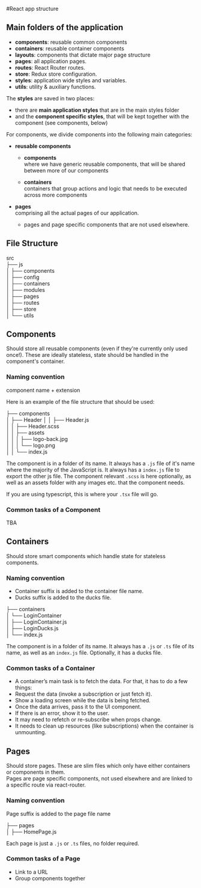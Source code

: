 #React app structure

## Main folders of the application
* **components**: reusable common components
* **containers**: reusable container components
* **layouts**: components that dictate major page structure
* **pages**: all application pages.
* **routes**: React Router routes.
* **store**: Redux store configuration.
* **styles**: application wide styles and variables.
* **utils**: utility & auxiliary functions.  

The **styles** are saved in two places:
* there are **main application styles** that are in the main styles folder
* and the **component specific styles**, that will be kept together with the component (see components, below)

For components, we divide components into the following main categories:

* **reusable components**
	* **components**  
	where we have generic reusable components, that will be shared between more of our components

	* **containers**  
	containers that group actions and logic that needs to be executed across more components
	
* **pages**  
comprising all the actual pages of our application.

	* pages and page specific components that are not used elsewhere.
	
## File Structure
src  
├── js  
│	├── components  
│   ├── config  
│   ├── containers  
│   ├── modules  
│   ├── pages  
│   ├── routes  
│   ├── store  
│   └── utils  

## Components
Should store all reusable components (even if they're currently only used once!). These are ideally stateless, state should be handled in the component's container.

### Naming convention
component name + extension

Here is an example of the file structure that should be used:

├── components  
│   ├── Header
│   │   ├── Header.js  
│   │   ├── Header.scss  
│   │   ├── assets  
│   │   │   ├── logo-back.jpg  
│   │   │   └── logo.png  
│   │   └── index.js  

The component is in a folder of its name. It always has a `.js` file of it's name where the majority of the JavaScript is. It always has a `index.js` file to export the other js file. The component relevant `.scss` is here optionally, as well as an assets folder with any images etc. that the component needs.

If you are using typescript, this is where your `.tsx` file will go.

### Common tasks of a Component
TBA

## Containers
Should store smart components which handle state for stateless components.

### Naming convention
* Container suffix is added to the container file name.  
* Ducks suffix is added to the ducks file.

├── containers  
│   └── LoginContainer  
│       ├── LoginContainer.js  
│       ├── LoginDucks.js  
│       └── index.js  

The component is in a folder of its name. It always has a `.js` or `.ts` file of its name, as well as an `index.js` file. Optionally, it has a ducks file.

### Common tasks of a Container
* A container’s main task is to fetch the data. For that, it has to do a few things:
* Request the data (invoke a subscription or just fetch it).
* Show a loading screen while the data is being fetched.
* Once the data arrives, pass it to the UI component.
* If there is an error, show it to the user.
* It may need to refetch or re-subscribe when props change.
* It needs to clean up resources (like subscriptions) when the container is unmounting.

## Pages
Should store pages. These are slim files which only have either containers or components in them.  
Pages are page specific components, not used elsewhere and are linked to a specific route via react-router. 

### Naming convention
Page suffix is added to the page file name

├── pages  
│   ├── HomePage.js  

Each page is just a `.js` or `.ts` files, no folder required.

### Common tasks of a Page
* Link to a URL
* Group components together

